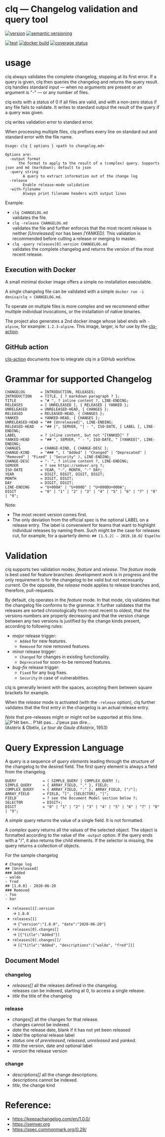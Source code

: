 # clq — Changelog validation and query tool

[![version](https://img.shields.io/github/v/release/denisa/clq?include_prereleases&sort=semver)](https://github.com/denisa/clq/releases)
[![semantic versioning](https://img.shields.io/badge/semantic%20versioning-2.0.0-informational)](https://semver.org/spec/v2.0.0.html)

[![test](https://github.com/denisa/clq/workflows/test/badge.svg)](https://github.com/denisa/clq/actions?query=workflow%3Atest+branch%3Amaster)
[![docker build](https://img.shields.io/docker/cloud/build/denisa/clq)](https://hub.docker.com/repository/docker/denisa/clq/builds)
[![coverage status](https://coveralls.io/repos/github/denisa/clq/badge.svg?branch=master)](https://coveralls.io/github/denisa/clq?branch=master)

# usage

clq always validates the complete changelog, stopping at its first error. If a query is given, clq then queries the changelog and returns the query result. clq handles standard input — when no arguments are present or an argument is "-" — or any number of files.

clq exits with a status of 0 if all files are valid, and with a non-zero status if any file fails to validate. It writes to standard output the result of the query if a query was given.

clq writes validation error to standard error.

When processing multiple files, clq prefixes every line on standard out and standard error with the file name.

```
Usage: clq { options } <path to changelog.md>

Options are:
  -output format
      the format to apply to the result of a (complex) query. Supports json and md (markdown); default to json
  -query string
    	A query to extract information out of the change log
  -release
    	Enable release-mode validation
  -with-filename
    	Always print filename headers with output lines
```
Example:

- `clq CHANGELOG.md`  
    validates the file.
- `clq -release CHANGELOG.md`  
    validates the file and further enforces that the most recent release is neither _[Unreleased]_ nor has been _[YANKED]_. This validation is recommended before cutting a release or merging to master.
- `clq -query releases[0].version CHANGELOG.md`  
    validates the complete changelog and returns the version of the most recent release.

## Execution with Docker

A small minimal docker image offers a simple no-installation executable.

A single changelog file can be validated with a simple `docker run -i denisa/clq < CHANGELOG.md`.

To operate on multiple files is more complex and we recommend either multiple individual invocations, or the installation of native binaries.

The project also generates a 2nd docker image whose label ends wih `-alpine`, for example: `1.2.3-alpine`. This image, larger, is for use  by the [clq-action](https://github.com/denisa/clq-action).

## GitHub action

[clq-action](https://github.com/denisa/clq-action) documents how to integrate clq in a GitHub workflow.

# Grammar for supported Changelog
```
CHANGELOG       = INTRODUCTION, RELEASES;
INTRODUCTION    = TITLE, { ? markdown paragraph ? };
TITLE           = "# ", ? inline content ?, LINE-ENDING;
RELEASES        = [ UNRELEASED ], { RELEASED | YANKED };
UNRELEASED      = UNRELEASED-HEAD, { CHANGES };
RELEASED        = RELEASED-HEAD, { CHANGES };
YANKED          = YANKED-HEAD, { CHANGES };
UNRELEASED-HEAD = "## [Unreleased]", LINE-ENDING;
RELEASED-HEAD   = "## [", SEMVER, "] - ", ISO-DATE, [ LABEL ], LINE-ENDING;
LABEL           = ? inline content, but not "[YANKED]" ?
YANKED-HEAD     = "## ", SEMVER, " - ", ISO-DATE, " [YANKED]", LINE-ENDING;
CHANGES         = CHANGE-KIND, { CHANGE-DESC };
CHANGE-KIND     = "### ", ( "Added" | "Changed" | "Deprecated" | "Removed" | "Fixed" | "Security" ), LINE-ENDING;
CHANGE-DESC     = "- ", ? inline content ?, LINE-ENDING;
SEMVER          = ? see https://semver.org ?;
ISO-DATE        = YEAR, "-", MONTH, "-" DAY;
YEAR            = DIGIT, DIGIT, DIGIT, DIGIT;
MONTH           = DIGIT, DIGIT;
DAY             = DIGIT, DIGIT;
LINE-ENDING     = "U+000A" | "U+000D" | "U+000DU+000A";
DIGIT           = "0" | "1" | "2" | "3" | "4" | "5" | "6" | "7" | "8" | "9";
```
Note:
- The most recent version comes first.
- The only deviation from the official spec is the optional LABEL on a release entry. 
The label is conveneient for teams that want to highlight individual releases by naming
them. Such might be the case for releases cut, for example, for a quarterly demo:
`## [1.5.2] - 2019.10.02 Espelho` 

# Validation

clq supports two validation modes, _feature_ and _release_. The _feature_ mode is best used for feature branches:
development work is in progress and the only requirement is for the changelog to be valid but not necessarily current.
On the opposite, the _release_ mode applies to release branches and, therefore, pull-requests.

By default, clq operates in the _feature_ mode. In that mode, clq validates that the changelog file conforms to the grammar. It further validates that the releases are sorted chronologically from most recent to oldest, that the versions numbers are properly decreasing and that the version change between any two versions is justified by the change kinds present, according to following rules:

- _major_ release trigger:
    - `Added` for new features.
    - `Removed` for now removed features.
- _minor_ release trigger:
    - `Changed` for changes in existing functionality.
    - `Deprecated` for soon-to-be removed features.
- _bug-fix_ release trigger:
    - `Fixed` for any bug fixes.
    - `Security` in case of vulnerabilities.

clq is generally lenient with the spaces, accepting them between square brackets for example.

When the _release_ mode is activated (with the `-release` option), clq further validates that the first entry in the changelog is an actual release entry. 

_Note_ that pre-releases might or might not be supported at this time.  
![P’têt ben… P’têt pas… J’peux pas dire…](https://lestribulationsdunfrancophoneenfrancophonie.files.wordpress.com/2017/02/http-www-etaletaculture-frwp-contentuploads201512une-reponse-de-normands.jpg?w=317&h=269)  
(Astérix & Obélix, _Le tour de Gaule d’Astérix_, 1953)

# Query Expression Language

A query is a sequence of _query elements_ leading through the structure of the changelog to the desired field.
The first query element is always a field from the changelog.

```
QUERY            = ( SIMPLE_QUERY | COMPLEX_QUERY );
SIMPLE_QUERY     = { ARRAY_FIELD, "." }, FIELD;
COMPLEX_QUERY    = { ARRAY_FIELD, "." }, ARRAY_FIELD, ["/"];
ARRAY_FIELD      = FIELD, "[", [SELECTOR], "]";
FIELD            = ? see the Document Model section below ?;
SELECTOR         = DIGIT+;
DIGIT            = "0" | "1" | "2" | "3" | "4" | "5" | "6" | "7" | "8" | "9";
```
A _simple_ query returns the value of a single field. It is not formatted.

A _complex_ query returns all the values of the selected object. The object is formatted according to the value of the `-output` option. If the query ends with a "/", it also returns the child elements. If the selector is missing, the query returns a collection of objects.

For the sample changelog
```
# Change log
## [Unreleased]
### Added
- waldo
- fred
## [1.0.0] - 2020-06-20
### Removed
- foo
- bar
```
- `releases[1].version`  
    -> `1.0.0`
- `releases[1]`  
    -> `{"version":"1.0.0", "date":"2020-06-20"}`
- `releases[0].changes[]`  
    -> `[{"title":"Added"}]`
- `releases[0].changes[]/`  
    -> `[{"title":"Added", "descriptions":["waldo", "fred"]}]`

## Document Model
### changelog
- _releases[]_ all the releases defined in the changelog.  
  releases can be indexed, starting at 0, to access a single release.
- _title_ the title of the changelog
### release
- _changes[]_ all the changes for that release.  
  changes cannot be indexed.
- _date_ the release date, blank if it has not yet been released
- _label_ the optional release label
- _status_ one of _prereleased_, _released_, _unreleased_ and _yanked_.
- _title_ the version, date and optional label
- _version_ the release version
### change
- _descriptions[]_ all the change descriptions.  
  descriptions cannot be indexed.
- _title_, the change kind

# Reference:

-   <https://keepachangelog.com/en/1.0.0/>
-   <https://semver.org>
-   <https://spec.commonmark.org/0.29/>
